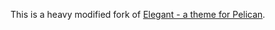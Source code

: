 This is a heavy modified fork of [Elegant - a theme for Pelican](http://oncrashreboot.com/pelican-elegant).
